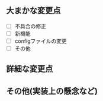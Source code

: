 <!-- Pull Request template-->

## 大まかな変更点

<!-- 変更項目にチェックをお願いします。 -->

- [ ] 不具合の修正
- [ ] 新機能
- [ ] configファイルの変更
- [ ] その他

## 詳細な変更点


## その他(実装上の懸念など)